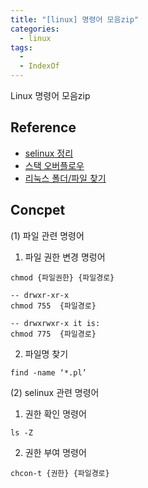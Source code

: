 ```yaml
---
title: "[linux] 명령어 모음zip"
categories:
  - linux
tags:
  - 
  - IndexOf
---
```


Linux 명령어 모음zip

## Reference

- [selinux 정리](https://itzone.tistory.com/646) 
- [스택 오버플로우](https://unix.stackexchange.com/questions/184413/how-to-set-the-permission-drwxr-xr-x-to-other-folders) 
- [리눅스 폴더/파일 찾기](http://javakorean.com/%EB%A6%AC%EB%88%85%EC%8A%A4-%ED%8F%B4%EB%8D%94%ED%8C%8C%EC%9D%BC-%EC%B0%BE%EA%B8%B0/)


## Concpet
(1) 파일 관련 명령어
1) 파일 권한 변경 명렁어
```
chmod {파일권한} {파일경로}

-- drwxr-xr-x
chmod 755  {파일경로}

-- drwxrwxr-x it is:
chmod 775  {파일경로}
```

2) 파일명 찾기 
```
find -name ‘*.pl’
```


(2) selinux 관련 명령어
1) 권한 확인 명령어 
```
ls -Z
```

2) 권한 부여 명령어 
```
chcon-t {권한} {파일경로}
```

